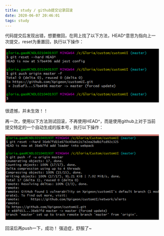 ```yaml
---
title: study / github提交记录回滚 
date: 2020-06-07 20:46:01
tags: study
---
```


代码提交后发现出错，想要撤回，在网上找了以下方法，HEAD^意思为指向上一次提交，reset为重置回，执行以下操作：

![](200607-1/01.jpg)

很遗憾，并未生效！！

再一次，使用以下方法测试回滚，不再使用HEAD^，而是使用github上对于当前提交特定的一个自动生成的版本号，执行以下操作：

![](200607-1/02.jpg)

回滚后再push一下，成功！
强迫症，舒服了~
